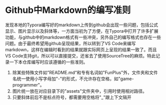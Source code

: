 # Github中Markdown的编写准则
发现本地的Typora编写好的markdown上传到github会出现一些问题，包括公式显示、图片显示以及斜体等，一方面当初为了方便，在Typora中打开了许多扩展功能，与github中的markdown格式有一些冲突，另外自己的编写格式也存在一些问题。由于最终希望用github呈现结果，所以转到了VS Code来编写markdown，这样在编辑时看到的结果就跟实际网页上呈现的结果一致了。而且VS Code支持git，所以可以直接提交，还省去了使用SourceTree的麻烦。特此记录一下本仓库编写时应该遵循的一些准则。

1. 除某些特殊文件如”README.md“和专有名词如"FunPlus"外，文件夹和文件名统一使用小写字母加"-"的形式，不允许存在空格，如"game-programmer"。
2. 图片统一放在对应目录下的"assets"文件夹中，引用时使用相对路径。
3. 只要斜体前后不是标点符号，都需要用空格将"_"跟上下文隔开